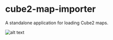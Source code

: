 # cube2-map-importer
A standalone application for loading Cube2 maps.

![alt text](https://raw.githubusercontent.com/inexorgame/cube2-map-importer/33307b61fac30f8cbdb7fb4a82fbe5f9f2267930/screenshots/console_output_30_Nov_2019.jpg "Logo Title Text 1")
